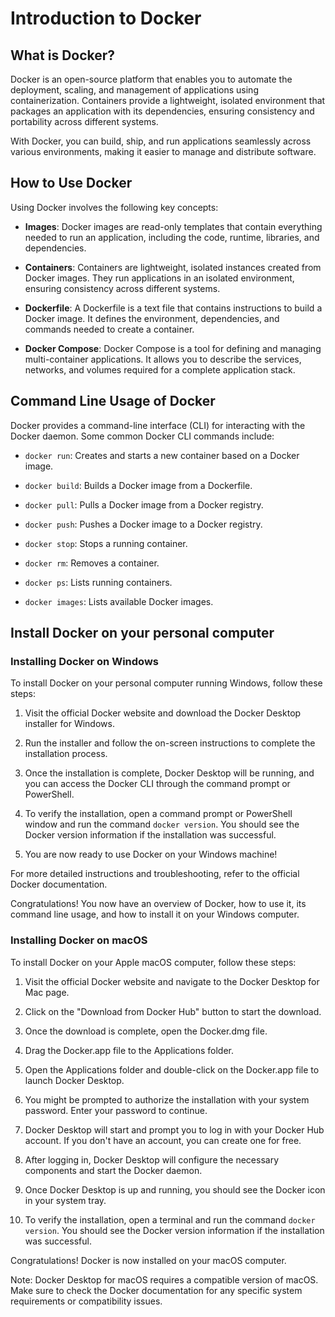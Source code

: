 # Introduction to Docker

## What is Docker?
Docker is an open-source platform that enables you to automate the deployment, scaling, and management of applications using containerization. Containers provide a lightweight, isolated environment that packages an application with its dependencies, ensuring consistency and portability across different systems.

With Docker, you can build, ship, and run applications seamlessly across various environments, making it easier to manage and distribute software.

## How to Use Docker
Using Docker involves the following key concepts:

- **Images**: Docker images are read-only templates that contain everything needed to run an application, including the code, runtime, libraries, and dependencies.

- **Containers**: Containers are lightweight, isolated instances created from Docker images. They run applications in an isolated environment, ensuring consistency across different systems.

- **Dockerfile**: A Dockerfile is a text file that contains instructions to build a Docker image. It defines the environment, dependencies, and commands needed to create a container.

- **Docker Compose**: Docker Compose is a tool for defining and managing multi-container applications. It allows you to describe the services, networks, and volumes required for a complete application stack.

## Command Line Usage of Docker
Docker provides a command-line interface (CLI) for interacting with the Docker daemon. Some common Docker CLI commands include:

- `docker run`: Creates and starts a new container based on a Docker image.

- `docker build`: Builds a Docker image from a Dockerfile.

- `docker pull`: Pulls a Docker image from a Docker registry.

- `docker push`: Pushes a Docker image to a Docker registry.

- `docker stop`: Stops a running container.

- `docker rm`: Removes a container.

- `docker ps`: Lists running containers.

- `docker images`: Lists available Docker images.

## Install Docker on your personal computer

### Installing Docker on Windows
To install Docker on your personal computer running Windows, follow these steps:

1. Visit the official Docker website and download the Docker Desktop installer for Windows.

2. Run the installer and follow the on-screen instructions to complete the installation process.

3. Once the installation is complete, Docker Desktop will be running, and you can access the Docker CLI through the command prompt or PowerShell.

4. To verify the installation, open a command prompt or PowerShell window and run the command `docker version`. You should see the Docker version information if the installation was successful.

5. You are now ready to use Docker on your Windows machine!

For more detailed instructions and troubleshooting, refer to the official Docker documentation.

Congratulations! You now have an overview of Docker, how to use it, its command line usage, and how to install it on your Windows computer.

### Installing Docker on macOS

To install Docker on your Apple macOS computer, follow these steps:

1. Visit the official Docker website and navigate to the Docker Desktop for Mac page.

2. Click on the "Download from Docker Hub" button to start the download.

3. Once the download is complete, open the Docker.dmg file.

4. Drag the Docker.app file to the Applications folder.

5. Open the Applications folder and double-click on the Docker.app file to launch Docker Desktop.

6. You might be prompted to authorize the installation with your system password. Enter your password to continue.

7. Docker Desktop will start and prompt you to log in with your Docker Hub account. If you don't have an account, you can create one for free.

8. After logging in, Docker Desktop will configure the necessary components and start the Docker daemon.

9. Once Docker Desktop is up and running, you should see the Docker icon in your system tray.

10. To verify the installation, open a terminal and run the command `docker version`. You should see the Docker version information if the installation was successful.

Congratulations! Docker is now installed on your macOS computer.

Note: Docker Desktop for macOS requires a compatible version of macOS. Make sure to check the Docker documentation for any specific system requirements or compatibility issues.




